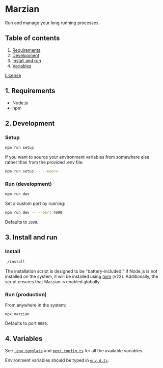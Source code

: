 # Marzian

Run and manage your long running processes.

## Table of contents

1. [Requirements](#1-requirements)
2. [Development](#2-development)
3. [Install and run](#3-install-and-run)
4. [Variables](#4-variables)

[License](LICENSE.md)

## 1. Requirements

- Node.js
- npm

## 2. Development

### Setup

```bash
npm run setup
```

If you want to source your environment variables from somewhere else rather than
from the provided .env file:

```bash
npm run setup -- --noenv
```

### Run (development)

```bash
npm run dev
```

Set a custom port by running:

```bash
npm run dev -- --port 4000
```

Defaults to `3000`.

## 3. Install and run

### Install

```bash
./install
```

The installation script is designed to be "battery-included." If Node.js is not
installed on the system, it will be installed using [nvm](https://github.com/nvm-sh/nvm)
(v22). Additionally, the script ensures that Marzian is enabled globally.

### Run (production)

From anywhere in the system:

```shell
npx marzian
```

<!-- Set a custom port by running:

```shell
marzian --port 4000
``` -->

Defaults to port `8080`.

## 4. Variables

See [`.env.template`](.env.template) and [`next.config.ts`](next.config.ts) for
all the available variables.

Environment variables should be typed in [`env.d.ts`](env.d.ts).
